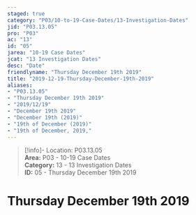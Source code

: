 ```yaml
---  
staged: true  
category: "P03/10-to-19-Case-Dates/13-Investigation-Dates"  
jid: "P03.13.05"  
pro: "P03"  
ac: "13"  
id: "05"  
jarea: "10-19 Case Dates"  
jcat: "13 Investigation Dates"  
desc: "Date"  
friendlyname: "Thursday December 19th 2019"  
title: "2019-12-19-Thursday-December-19th-2019"  
aliases:   
- "P03.13.05"  
- "Thursday December 19th 2019"  
- "2019/12/19"  
- "December 19th 2019"  
- "December 19th (2019)"  
- "19th of December (2019)"  
- "19th of December, 2019,"  
---  
```

>[!info]- Location: P03.13.05  
>**Area:** P03 - 10-19 Case Dates  
>**Category:** 13 - 13 Investigation Dates  
>**ID:** 05 - Thursday December 19th 2019  
  
# Thursday December 19th 2019  
